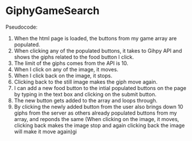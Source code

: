 # GiphyGameSearch


Pseudocode:

1. When the html page is loaded, the buttons from my game array are populated.
2. When clicking any of the populated buttons, it takes to Gihpy API and shows the giphs related to the food button I click.
3. The limit of the giphs comes from the API is 10.
4. When I click on any of the image, it moves.
5. When I click back on the image, it stops.
6. Clicking back to the still image makes the giph move again.
7. I can add a new food button to the intial populated buttons on the page by typing in the text box and clicking on the submit button.
8. The new button gets added to the array and loops through.
9. By clicking the newly added button from the user also brings down 10 giphs from the server as others already populated buttons from my array, and reponds the same (When clicking on the image, it moves, clicking back makes the image stop and again clicking back the image will make it move again)gi